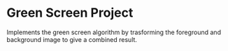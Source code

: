 # Green Screen Project

Implements the green screen algorithm by trasforming the foreground and background image to give a combined result.
